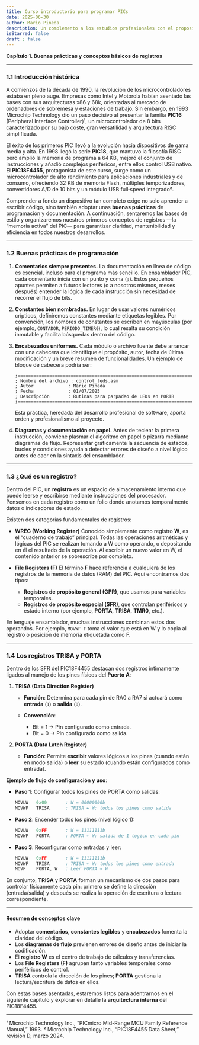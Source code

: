```yaml
---
title: Curso introductorio para programar PICs
date: 2025-06-30
author: Mario Pineda
description: Un complemento a los estudios profesionales con el proposito de tener una base de conocimiento y noción en este campo, va dirigido a estudiantes o iniciados en carreras de programación o para todos aquellos curiosos que deseen crear proyectos de garage.
isStarred: false
draft : false
---
```


**Capítulo 1. Buenas prácticas y conceptos básicos de registros**

---

### 1.1 Introducción histórica

A comienzos de la década de 1990, la revolución de los microcontroladores estaba en pleno auge. Empresas como Intel y Motorola habían asentado las bases con sus arquitecturas x86 y 68k, orientadas al mercado de ordenadores de sobremesa y estaciones de trabajo. Sin embargo, en 1993 Microchip Technology dio un paso decisivo al presentar la familia **PIC16** (Peripheral Interface Controller)¹, un microcontrolador de 8 bits caracterizado por su bajo coste, gran versatilidad y arquitectura RISC simplificada.

El éxito de los primeros PIC llevó a la evolución hacia dispositivos de gama media y alta. En 1998 llegó la serie **PIC18**, que mantuvo la filosofía RISC pero amplió la memoria de programa a 64 KB, mejoró el conjunto de instrucciones y añadió complejos periféricos, entre ellos control USB nativo. El **PIC18F4455**, protagonista de este curso, surge como un microcontrolador de alto rendimiento para aplicaciones industriales y de consumo, ofreciendo 32 KB de memoria Flash, múltiples temporizadores, convertidores A/D de 10 bits y un módulo USB full‑speed integrado².

Comprender a fondo un dispositivo tan completo exige no solo aprender a escribir código, sino también adoptar unas **buenas prácticas** de programación y documentación. A continuación, sentaremos las bases de estilo y organizaremos nuestros primeros conceptos de registros —la “memoria activa” del PIC— para garantizar claridad, mantenibilidad y eficiencia en todos nuestros desarrollos.

---

### 1.2 Buenas prácticas de programación

1. **Comentarios siempre presentes.**
   La documentación en línea de código es esencial, incluso para el programa más sencillo. En ensamblador PIC, cada comentario inicia con un punto y coma (`;`). Estos pequeños apuntes permiten a futuros lectores (o a nosotros mismos, meses después) entender la lógica de cada instrucción sin necesidad de recorrer el flujo de bits.

2. **Constantes bien nombradas.**
   En lugar de usar valores numéricos crípticos, definiremos constantes mediante etiquetas legibles. Por convención, los nombres de constantes se escriben en mayúsculas (por ejemplo, `CONTADOR`, `PERIODO_TIMER0`), lo cual resalta su condición inmutable y facilita búsquedas dentro del código.

3. **Encabezados uniformes.**
   Cada módulo o archivo fuente debe arrancar con una cabecera que identifique el propósito, autor, fecha de última modificación y un breve resumen de funcionalidades. Un ejemplo de bloque de cabecera podría ser:

   ```
   ;===========================================================================
   ; Nombre del archivo : control_leds.asm
   ; Autor             : Mario Pineda
   ; Fecha             : 01/07/2025
   ; Descripción       : Rutinas para parpadeo de LEDs en PORTB
   ;===========================================================================  
   ```

   Esta práctica, heredada del desarrollo profesional de software, aporta orden y profesionalismo al proyecto.

4. **Diagramas y documentación en papel.**
   Antes de teclear la primera instrucción, conviene plasmar el algoritmo en papel o pizarra mediante diagramas de flujo. Representar gráficamente la secuencia de estados, bucles y condiciones ayuda a detectar errores de diseño a nivel lógico antes de caer en la sintaxis del ensamblador.

---

### 1.3 ¿Qué es un registro?

Dentro del PIC, un **registro** es un espacio de almacenamiento interno que puede leerse y escribirse mediante instrucciones del procesador. Pensemos en cada registro como un folio donde anotamos temporalmente datos o indicadores de estado.

Existen dos categorías fundamentales de registros:

* **WREG (Working Register)**
  Conocido simplemente como registro **W**, es el “cuaderno de trabajo” principal. Todas las operaciones aritméticas y lógicas del PIC se realizan tomando a W como operando, o depositando en él el resultado de la operación. Al escribir un nuevo valor en W, el contenido anterior se sobrescribe por completo.

* **File Registers (F)**
  El término **F** hace referencia a cualquiera de los registros de la memoria de datos (RAM) del PIC. Aquí encontramos dos tipos:

  * **Registros de propósito general (GPR)**, que usamos para variables temporales.
  * **Registros de propósito especial (SFR)**, que controlan periféricos y estado interno (por ejemplo, **PORTA**, **TRISA**, **TMR0**, etc.).

En lenguaje ensamblador, muchas instrucciones combinan estos dos operandos. Por ejemplo, `MOVWF F` toma el valor que está en W y lo copia al registro o posición de memoria etiquetada como F.

---

### 1.4 Los registros TRISA y PORTA

Dentro de los SFR del PIC18F4455 destacan dos registros íntimamente ligados al manejo de los pines físicos del **Puerto A**:

1. **TRISA (Data Direction Register)**

   * **Función**: Determina para cada pin de RA0 a RA7 si actuará como **entrada** (`1`) o **salida** (`0`).
   * **Convención**:

     * Bit = 1 → Pin configurado como entrada.
     * Bit = 0 → Pin configurado como salida.

2. **PORTA (Data Latch Register)**

   * **Función**: Permite **escribir** valores lógicos a los pines (cuando están en modo salida) o **leer** su estado (cuando están configurados como entrada).

**Ejemplo de flujo de configuración y uso**:

* **Paso 1**: Configurar todos los pines de PORTA como salidas:

  ```nasm
  MOVLW   0x00       ; W = 00000000b
  MOVWF   TRISA      ; TRISA ← W: todos los pines como salida
  ```
* **Paso 2**: Encender todos los pines (nivel lógico 1):

  ```nasm
  MOVLW   0xFF       ; W = 11111111b
  MOVWF   PORTA      ; PORTA ← W: salida de 1 lógico en cada pin
  ```
* **Paso 3**: Reconfigurar como entradas y leer:

  ```nasm
  MOVLW   0xFF       ; W = 11111111b
  MOVWF   TRISA      ; TRISA ← W: todos los pines como entrada
  MOVF    PORTA, W   ; Leer PORTA → W
  ```

En conjunto, **TRISA** y **PORTA** forman un mecanismo de dos pasos para controlar físicamente cada pin: primero se define la dirección (entrada/salida) y después se realiza la operación de escritura o lectura correspondiente.

---

#### Resumen de conceptos clave

* Adoptar **comentarios**, **constantes legibles** y **encabezados** fomenta la claridad del código.
* Los **diagramas de flujo** previenen errores de diseño antes de iniciar la codificación.
* El **registro W** es el centro de trabajo de cálculos y transferencias.
* Los **File Registers (F)** agrupan tanto variables temporales como periféricos de control.
* **TRISA** controla la dirección de los pines; **PORTA** gestiona la lectura/escritura de datos en ellos.

Con estas bases asentadas, estaremos listos para adentrarnos en el siguiente capítulo y explorar en detalle la **arquitectura interna** del PIC18F4455.

---

¹ Microchip Technology Inc., “PICmicro Mid-Range MCU Family Reference Manual,” 1993.
² Microchip Technology Inc., “PIC18F4455 Data Sheet,” revisión D, marzo 2024.
